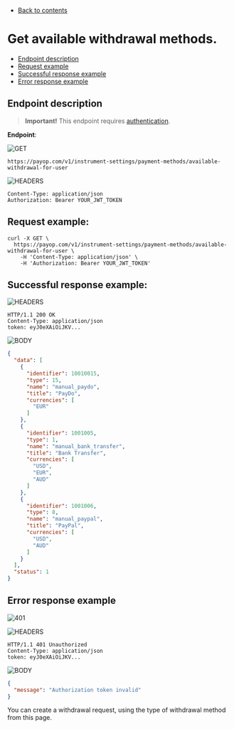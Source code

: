 * [Back to contents](../Readme.md#contents)

# Get available withdrawal methods.

* [Endpoint description](#endpoint-description)
* [Request example](#request-example)
* [Successful response example](#successful-response-example)
* [Error response example](#error-response-example)

## Endpoint description

> **Important!** This endpoint requires [authentication](../Authentication/bearerAuthentication.md).

**Endpoint**:

![GET](https://img.shields.io/badge/-GET-blue?style=for-the-badge)

```
https://payop.com/v1/instrument-settings/payment-methods/available-withdrawal-for-user
```

![HEADERS](https://img.shields.io/badge/-HEADERS-yellowgreen?style=for-the-badge)

```shell
Content-Type: application/json
Authorization: Bearer YOUR_JWT_TOKEN
```

## Request example:

```shell
curl -X GET \
  https://payop.com/v1/instrument-settings/payment-methods/available-withdrawal-for-user \
    -H 'Content-Type: application/json' \
    -H 'Authorization: Bearer YOUR_JWT_TOKEN'
```    

## Successful response example:

![HEADERS](https://img.shields.io/badge/-HEADERS-yellowgreen?style=for-the-badge)

```shell
HTTP/1.1 200 OK
Content-Type: application/json
token: eyJ0eXAiOiJKV...
```

![BODY](https://img.shields.io/badge/-BODY-blueviolet?style=for-the-badge)

```json
{
  "data": [
    {
      "identifier": 10010015,
      "type": 15,
      "name": "manual_paydo",
      "title": "PayDo",
      "currencies": [
        "EUR"
      ]
    },
    {
      "identifier": 1001005,
      "type": 1,
      "name": "manual_bank_transfer",
      "title": "Bank Transfer",
      "currencies": [
        "USD",
        "EUR",
        "AUD"
      ]
    },
    {
      "identifier": 1001006,
      "type": 8,
      "name": "manual_paypal",
      "title": "PayPal",
      "currencies": [
        "USD",
        "AUD"
      ]
    }
  ],
  "status": 1
}
```

## Error response example

![401](https://img.shields.io/badge/401-Unauthorized-red?style=for-the-badge)

![HEADERS](https://img.shields.io/badge/-HEADERS-yellowgreen?style=for-the-badge)

```shell
HTTP/1.1 401 Unauthorized
Content-Type: application/json
token: eyJ0eXAiOiJKV...
```

![BODY](https://img.shields.io/badge/-BODY-blueviolet?style=for-the-badge)

```json
{
  "message": "Authorization token invalid"
}
```

You can create a withdrawal request, using the type of withdrawal method from this page.